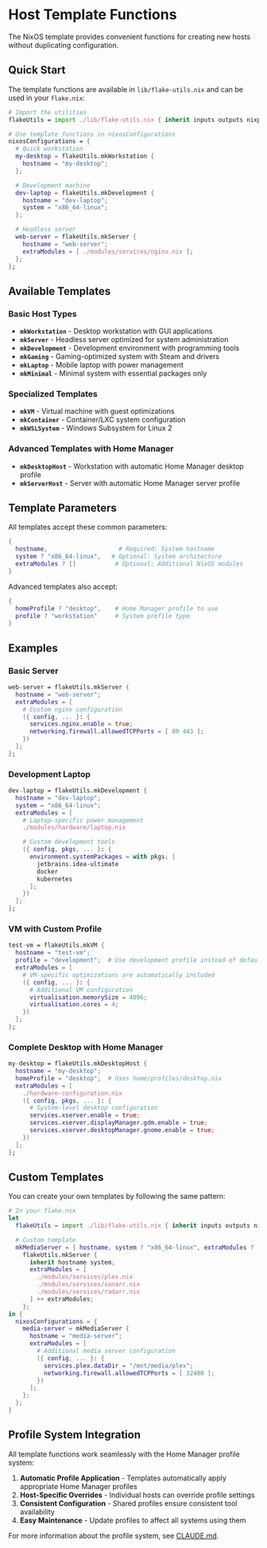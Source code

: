 # Host Template Functions

The NixOS template provides convenient functions for creating new hosts without duplicating configuration.

## Quick Start

The template functions are available in `lib/flake-utils.nix` and can be used in your `flake.nix`:

```nix
# Import the utilities
flakeUtils = import ./lib/flake-utils.nix { inherit inputs outputs nixpkgs self home-manager sops-nix; };

# Use template functions in nixosConfigurations
nixosConfigurations = {
  # Quick workstation
  my-desktop = flakeUtils.mkWorkstation {
    hostname = "my-desktop";
  };

  # Development machine
  dev-laptop = flakeUtils.mkDevelopment {
    hostname = "dev-laptop";
    system = "x86_64-linux";
  };

  # Headless server
  web-server = flakeUtils.mkServer {
    hostname = "web-server";
    extraModules = [ ./modules/services/nginx.nix ];
  };
};
```

## Available Templates

### Basic Host Types

- **`mkWorkstation`** - Desktop workstation with GUI applications
- **`mkServer`** - Headless server optimized for system administration
- **`mkDevelopment`** - Development environment with programming tools
- **`mkGaming`** - Gaming-optimized system with Steam and drivers
- **`mkLaptop`** - Mobile laptop with power management
- **`mkMinimal`** - Minimal system with essential packages only

### Specialized Templates

- **`mkVM`** - Virtual machine with guest optimizations
- **`mkContainer`** - Container/LXC system configuration
- **`mkWSLSystem`** - Windows Subsystem for Linux 2

### Advanced Templates with Home Manager

- **`mkDesktopHost`** - Workstation with automatic Home Manager desktop profile
- **`mkServerHost`** - Server with automatic Home Manager server profile

## Template Parameters

All templates accept these common parameters:

```nix
{
  hostname,                    # Required: System hostname
  system ? "x86_64-linux",   # Optional: System architecture
  extraModules ? []           # Optional: Additional NixOS modules
}
```

Advanced templates also accept:

```nix
{
  homeProfile ? "desktop",    # Home Manager profile to use
  profile ? "workstation"     # System profile type
}
```

## Examples

### Basic Server

```nix
web-server = flakeUtils.mkServer {
  hostname = "web-server";
  extraModules = [
    # Custom nginx configuration
    ({ config, ... }: {
      services.nginx.enable = true;
      networking.firewall.allowedTCPPorts = [ 80 443 ];
    })
  ];
};
```

### Development Laptop

```nix
dev-laptop = flakeUtils.mkDevelopment {
  hostname = "dev-laptop";
  system = "x86_64-linux";
  extraModules = [
    # Laptop-specific power management
    ./modules/hardware/laptop.nix

    # Custom development tools
    ({ config, pkgs, ... }: {
      environment.systemPackages = with pkgs; [
        jetbrains.idea-ultimate
        docker
        kubernetes
      ];
    })
  ];
};
```

### VM with Custom Profile

```nix
test-vm = flakeUtils.mkVM {
  hostname = "test-vm";
  profile = "development";  # Use development profile instead of default workstation
  extraModules = [
    # VM-specific optimizations are automatically included
    ({ config, ... }: {
      # Additional VM configuration
      virtualisation.memorySize = 4096;
      virtualisation.cores = 4;
    })
  ];
};
```

### Complete Desktop with Home Manager

```nix
my-desktop = flakeUtils.mkDesktopHost {
  hostname = "my-desktop";
  homeProfile = "desktop";  # Uses home/profiles/desktop.nix
  extraModules = [
    ./hardware-configuration.nix
    ({ config, pkgs, ... }: {
      # System-level desktop configuration
      services.xserver.enable = true;
      services.xserver.displayManager.gdm.enable = true;
      services.xserver.desktopManager.gnome.enable = true;
    })
  ];
};
```

## Custom Templates

You can create your own templates by following the same pattern:

```nix
# In your flake.nix
let
  flakeUtils = import ./lib/flake-utils.nix { inherit inputs outputs nixpkgs self home-manager sops-nix; };

  # Custom template
  mkMediaServer = { hostname, system ? "x86_64-linux", extraModules ? [] }:
    flakeUtils.mkServer {
      inherit hostname system;
      extraModules = [
        ./modules/services/plex.nix
        ./modules/services/sonarr.nix
        ./modules/services/radarr.nix
      ] ++ extraModules;
    };
in {
  nixosConfigurations = {
    media-server = mkMediaServer {
      hostname = "media-server";
      extraModules = [
        # Additional media server configuration
        ({ config, ... }: {
          services.plex.dataDir = "/mnt/media/plex";
          networking.firewall.allowedTCPPorts = [ 32400 ];
        })
      ];
    };
  };
}
```

## Profile System Integration

All template functions work seamlessly with the Home Manager profile system:

1. **Automatic Profile Application** - Templates automatically apply appropriate Home Manager profiles
2. **Host-Specific Overrides** - Individual hosts can override profile settings
3. **Consistent Configuration** - Shared profiles ensure consistent tool availability
4. **Easy Maintenance** - Update profiles to affect all systems using them

For more information about the profile system, see [CLAUDE.md](../CLAUDE.md).
